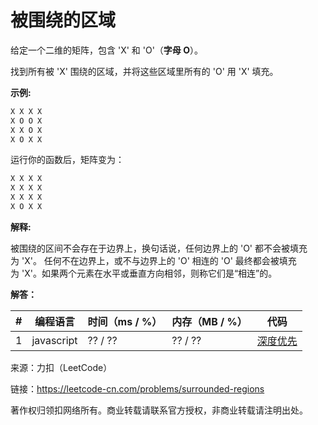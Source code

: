 # 被围绕的区域

给定一个二维的矩阵，包含 'X' 和 'O'（**字母 O**）。

找到所有被 'X' 围绕的区域，并将这些区域里所有的 'O' 用 'X' 填充。

**示例:**

``` javascript
X X X X
X O O X
X X O X
X O X X
```

运行你的函数后，矩阵变为：

``` javascript
X X X X
X X X X
X X X X
X O X X
```

**解释:**

被围绕的区间不会存在于边界上，换句话说，任何边界上的 'O' 都不会被填充为 'X'。 任何不在边界上，或不与边界上的 'O' 相连的 'O' 最终都会被填充为 'X'。如果两个元素在水平或垂直方向相邻，则称它们是“相连”的。


**解答：**

**#**|**编程语言**|**时间（ms / %）**|**内存（MB / %）**|**代码**
--|--|--|--|--
1|javascript|?? / ??|?? / ??|[深度优先](./javascript/ac_v1.js)

来源：力扣（LeetCode）

链接：https://leetcode-cn.com/problems/surrounded-regions

著作权归领扣网络所有。商业转载请联系官方授权，非商业转载请注明出处。
